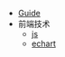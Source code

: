 <!-- _navbar.md -->

* [Guide](guide.md "The greatest guide in the world")
* 前端技术
  * [js](01/js/)
  * [echart](01/echart/)
